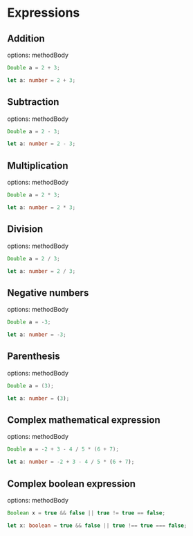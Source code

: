 # Expressions

## Addition
options: methodBody
```java
Double a = 2 + 3;
```
```typescript
let a: number = 2 + 3;
```

## Subtraction
options: methodBody
```java
Double a = 2 - 3;
```
```typescript
let a: number = 2 - 3;
```

## Multiplication
options: methodBody
```java
Double a = 2 * 3;
```
```typescript
let a: number = 2 * 3;
```

## Division
options: methodBody
```java
Double a = 2 / 3;
```
```typescript
let a: number = 2 / 3;
```

## Negative numbers
options: methodBody
```java
Double a = -3;
```
```typescript
let a: number = -3;
```

## Parenthesis
options: methodBody
```java
Double a = (3);
```
```typescript
let a: number = (3);
```

## Complex mathematical expression
options: methodBody
```java
Double a = -2 + 3 - 4 / 5 * (6 + 7);
```
```typescript
let a: number = -2 + 3 - 4 / 5 * (6 + 7);
```

## Complex boolean expression
options: methodBody
```java
Boolean x = true && false || true != true == false;
```
```typescript
let x: boolean = true && false || true !== true === false;
```
